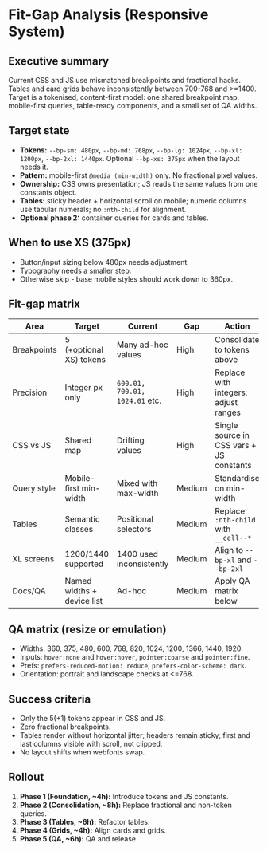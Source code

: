 # Fit-Gap Analysis (Responsive System)

## Executive summary

Current CSS and JS use mismatched breakpoints and fractional hacks. Tables and card grids behave
inconsistently between 700-768 and >=1400. Target is a tokenised, content-first model: one shared
breakpoint map, mobile-first queries, table-ready components, and a small set of QA widths.

## Target state

- **Tokens:** `--bp-sm: 480px`, `--bp-md: 768px`, `--bp-lg: 1024px`, `--bp-xl: 1200px`,
  `--bp-2xl: 1440px`. Optional `--bp-xs: 375px` when the layout needs it.
- **Pattern:** mobile-first `@media (min-width)` only. No fractional pixel values.
- **Ownership:** CSS owns presentation; JS reads the same values from one constants object.
- **Tables:** sticky header + horizontal scroll on mobile; numeric columns use tabular numerals; no
  `:nth-child` for alignment.
- **Optional phase 2:** container queries for cards and tables.

## When to use XS (375px)

- Button/input sizing below 480px needs adjustment.
- Typography needs a smaller step.
- Otherwise skip - base mobile styles should work down to 360px.

## Fit-gap matrix

| Area        | Target                     | Current                        | Gap    | Action                                   |
| ----------- | -------------------------- | ------------------------------ | ------ | ---------------------------------------- |
| Breakpoints | 5 (+optional XS) tokens    | Many ad-hoc values             | High   | Consolidate to tokens above              |
| Precision   | Integer px only            | `600.01, 700.01, 1024.01` etc. | High   | Replace with integers; adjust ranges     |
| CSS vs JS   | Shared map                 | Drifting values                | High   | Single source in CSS vars + JS constants |
| Query style | Mobile-first min-width     | Mixed with max-width           | Medium | Standardise on min-width                 |
| Tables      | Semantic classes           | Positional selectors           | Medium | Replace `:nth-child` with `__cell--*`    |
| XL screens  | 1200/1440 supported        | 1400 used inconsistently       | Medium | Align to `--bp-xl` and `--bp-2xl`        |
| Docs/QA     | Named widths + device list | Ad-hoc                         | Medium | Apply QA matrix below                    |

## QA matrix (resize or emulation)

- Widths: 360, 375, 480, 600, 768, 820, 1024, 1200, 1366, 1440, 1920.
- Inputs: `hover:none` and `hover:hover`, `pointer:coarse` and `pointer:fine`.
- Prefs: `prefers-reduced-motion: reduce`, `prefers-color-scheme: dark`.
- Orientation: portrait and landscape checks at <=768.

## Success criteria

- Only the 5(+1) tokens appear in CSS and JS.
- Zero fractional breakpoints.
- Tables render without horizontal jitter; headers remain sticky; first and last columns visible
  with scroll, not clipped.
- No layout shifts when webfonts swap.

## Rollout

1. **Phase 1 (Foundation, ~4h):** Introduce tokens and JS constants.
2. **Phase 2 (Consolidation, ~8h):** Replace fractional and non-token queries.
3. **Phase 3 (Tables, ~6h):** Refactor tables.
4. **Phase 4 (Grids, ~4h):** Align cards and grids.
5. **Phase 5 (QA, ~6h):** QA and release.
